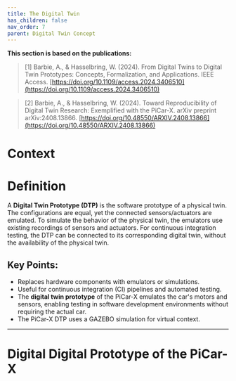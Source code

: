 ```yaml
---
title: The Digital Twin
has_children: false
nav_order: 7
parent: Digital Twin Concept
---
```


**This section is based on the publications:**
>[1] Barbie, A., & Hasselbring, W. (2024). From Digital Twins to Digital Twin Prototypes: Concepts, Formalization, and Applications. IEEE Access. [https://doi.org/10.1109/access.2024.3406510](https://doi.org/10.1109/access.2024.3406510)

>[2] Barbie, A., & Hasselbring, W. (2024). Toward Reproducibility of Digital Twin Research: Exemplified with the PiCar-X. arXiv preprint arXiv:2408.13866. [https://doi.org/10.48550/ARXIV.2408.13866](https://doi.org/10.48550/ARXIV.2408.13866)

# Context


# Definition

A **Digital Twin Prototype (DTP)** is the software prototype of a physical twin. The configurations are equal, yet the connected sensors/actuators are emulated. To simulate the behavior of the physical twin, the emulators use existing recordings of sensors and actuators. For continuous integration testing, the DTP can be connected to its corresponding digital twin, without the availability of the physical twin.

## Key Points:
- Replaces hardware components with emulators or simulations.
- Useful for continuous integration (CI) pipelines and automated testing.
- The **digital twin prototype** of the PiCar-X emulates the car's motors and sensors, enabling testing in software development environments without requiring the actual car.
- The PiCar-X DTP uses a GAZEBO simulation for virtual context.

---

# Digital Digital Prototype of the PiCar-X


